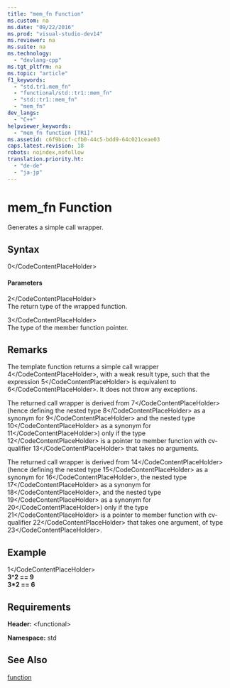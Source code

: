 ```yaml
---
title: "mem_fn Function"
ms.custom: na
ms.date: "09/22/2016"
ms.prod: "visual-studio-dev14"
ms.reviewer: na
ms.suite: na
ms.technology: 
  - "devlang-cpp"
ms.tgt_pltfrm: na
ms.topic: "article"
f1_keywords: 
  - "std.tr1.mem_fn"
  - "functional/std::tr1::mem_fn"
  - "std::tr1::mem_fn"
  - "mem_fn"
dev_langs: 
  - "C++"
helpviewer_keywords: 
  - "mem_fn function [TR1]"
ms.assetid: c6f9bccf-cfb0-44c5-bdd9-64c021ceae03
caps.latest.revision: 18
robots: noindex,nofollow
translation.priority.ht: 
  - "de-de"
  - "ja-jp"
---
```

# mem_fn Function
Generates a simple call wrapper.  
  
## Syntax  
  
<CodeContentPlaceHolder>0\</CodeContentPlaceHolder>  
#### Parameters  
 <CodeContentPlaceHolder>2\</CodeContentPlaceHolder>  
 The return type of the wrapped function.  
  
 <CodeContentPlaceHolder>3\</CodeContentPlaceHolder>  
 The type of the member function pointer.  
  
## Remarks  
 The template function returns a simple call wrapper <CodeContentPlaceHolder>4\</CodeContentPlaceHolder>, with a weak result type, such that the expression <CodeContentPlaceHolder>5\</CodeContentPlaceHolder> is equivalent to <CodeContentPlaceHolder>6\</CodeContentPlaceHolder>. It does not throw any exceptions.  
  
 The returned call wrapper is derived from <CodeContentPlaceHolder>7\</CodeContentPlaceHolder> (hence defining the nested type <CodeContentPlaceHolder>8\</CodeContentPlaceHolder> as a synonym for <CodeContentPlaceHolder>9\</CodeContentPlaceHolder> and the nested type <CodeContentPlaceHolder>10\</CodeContentPlaceHolder> as a synonym for <CodeContentPlaceHolder>11\</CodeContentPlaceHolder>) only if the type <CodeContentPlaceHolder>12\</CodeContentPlaceHolder> is a pointer to member function with cv-qualifier <CodeContentPlaceHolder>13\</CodeContentPlaceHolder> that takes no arguments.  
  
 The returned call wrapper is derived from <CodeContentPlaceHolder>14\</CodeContentPlaceHolder> (hence defining the nested type <CodeContentPlaceHolder>15\</CodeContentPlaceHolder> as a synonym for <CodeContentPlaceHolder>16\</CodeContentPlaceHolder>, the nested type <CodeContentPlaceHolder>17\</CodeContentPlaceHolder> as a synonym for <CodeContentPlaceHolder>18\</CodeContentPlaceHolder>, and the nested type <CodeContentPlaceHolder>19\</CodeContentPlaceHolder> as a synonym for <CodeContentPlaceHolder>20\</CodeContentPlaceHolder>) only if the type <CodeContentPlaceHolder>21\</CodeContentPlaceHolder> is a pointer to member function with cv-qualifier <CodeContentPlaceHolder>22\</CodeContentPlaceHolder> that takes one argument, of type <CodeContentPlaceHolder>23\</CodeContentPlaceHolder>.  
  
## Example  
  
<CodeContentPlaceHolder>1\</CodeContentPlaceHolder>  
 **3^2 == 9**  
**3\*2 == 6**   
## Requirements  
 **Header:** \<functional>  
  
 **Namespace:** std  
  
## See Also  
 [function](../vs140/function-class.md)